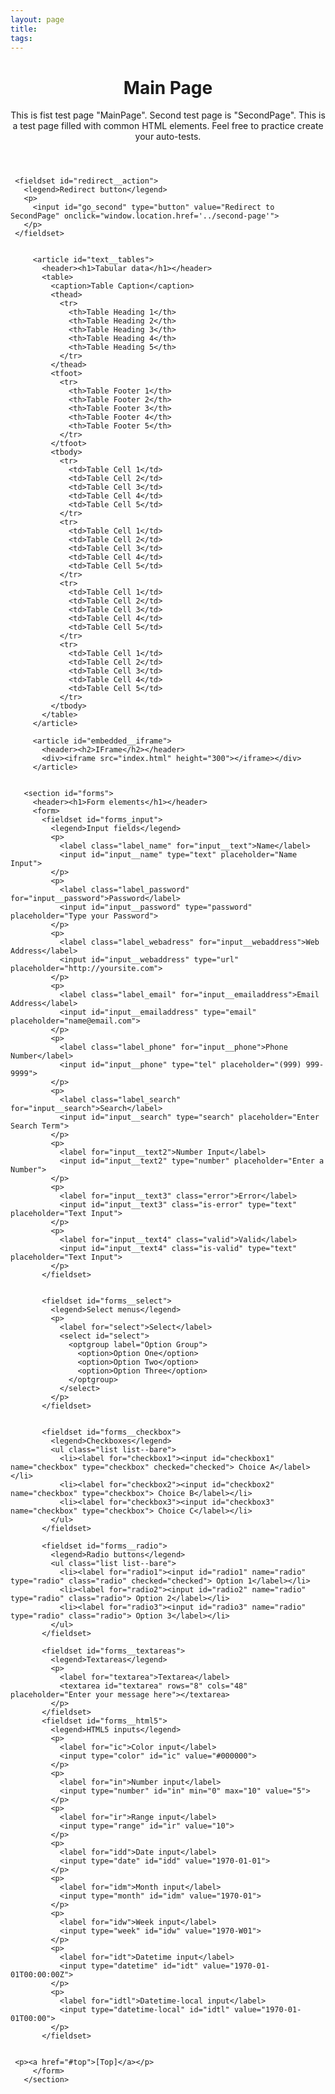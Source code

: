 ```yaml
---
layout: page
title:
tags:
---
```

<div id="top" class="page" role="document">
     <header role="banner">
       <h1>Main Page</h1>
       <p class="about-text" id="about">This is fist test page "MainPage". Second test page is "SecondPage". This is a test page filled with common HTML elements. Feel free to practice create your auto-tests.</p>
     </header>

     <fieldset id="redirect__action">
       <legend>Redirect button</legend>
       <p>
         <input id="go_second" type="button" value="Redirect to SecondPage" onclick="window.location.href='../second-page'">
       </p>
     </fieldset>


         <article id="text__tables">
           <header><h1>Tabular data</h1></header>
           <table>
             <caption>Table Caption</caption>
             <thead>
               <tr>
                 <th>Table Heading 1</th>
                 <th>Table Heading 2</th>
                 <th>Table Heading 3</th>
                 <th>Table Heading 4</th>
                 <th>Table Heading 5</th>
               </tr>
             </thead>
             <tfoot>
               <tr>
                 <th>Table Footer 1</th>
                 <th>Table Footer 2</th>
                 <th>Table Footer 3</th>
                 <th>Table Footer 4</th>
                 <th>Table Footer 5</th>
               </tr>
             </tfoot>
             <tbody>
               <tr>
                 <td>Table Cell 1</td>
                 <td>Table Cell 2</td>
                 <td>Table Cell 3</td>
                 <td>Table Cell 4</td>
                 <td>Table Cell 5</td>
               </tr>
               <tr>
                 <td>Table Cell 1</td>
                 <td>Table Cell 2</td>
                 <td>Table Cell 3</td>
                 <td>Table Cell 4</td>
                 <td>Table Cell 5</td>
               </tr>
               <tr>
                 <td>Table Cell 1</td>
                 <td>Table Cell 2</td>
                 <td>Table Cell 3</td>
                 <td>Table Cell 4</td>
                 <td>Table Cell 5</td>
               </tr>
               <tr>
                 <td>Table Cell 1</td>
                 <td>Table Cell 2</td>
                 <td>Table Cell 3</td>
                 <td>Table Cell 4</td>
                 <td>Table Cell 5</td>
               </tr>
             </tbody>
           </table>
         </article>

         <article id="embedded__iframe">
           <header><h2>IFrame</h2></header>
           <div><iframe src="index.html" height="300"></iframe></div>
         </article>


       <section id="forms">
         <header><h1>Form elements</h1></header>
         <form>
           <fieldset id="forms_input">
             <legend>Input fields</legend>
             <p>
               <label class="label_name" for="input__text">Name</label>
               <input id="input__name" type="text" placeholder="Name Input">
             </p>
             <p>
               <label class="label_password" for="input__password">Password</label>
               <input id="input__password" type="password" placeholder="Type your Password">
             </p>
             <p>
               <label class="label_webadress" for="input__webaddress">Web Address</label>
               <input id="input__webaddress" type="url" placeholder="http://yoursite.com">
             </p>
             <p>
               <label class="label_email" for="input__emailaddress">Email Address</label>
               <input id="input__emailaddress" type="email" placeholder="name@email.com">
             </p>
             <p>
               <label class="label_phone" for="input__phone">Phone Number</label>
               <input id="input__phone" type="tel" placeholder="(999) 999-9999">
             </p>
             <p>
               <label class="label_search" for="input__search">Search</label>
               <input id="input__search" type="search" placeholder="Enter Search Term">
             </p>
             <p>
               <label for="input__text2">Number Input</label>
               <input id="input__text2" type="number" placeholder="Enter a Number">
             </p>
             <p>
               <label for="input__text3" class="error">Error</label>
               <input id="input__text3" class="is-error" type="text" placeholder="Text Input">
             </p>
             <p>
               <label for="input__text4" class="valid">Valid</label>
               <input id="input__text4" class="is-valid" type="text" placeholder="Text Input">
             </p>
           </fieldset>


           <fieldset id="forms__select">
             <legend>Select menus</legend>
             <p>
               <label for="select">Select</label>
               <select id="select">
                 <optgroup label="Option Group">
                   <option>Option One</option>
                   <option>Option Two</option>
                   <option>Option Three</option>
                 </optgroup>
               </select>
             </p>
           </fieldset>


           <fieldset id="forms__checkbox">
             <legend>Checkboxes</legend>
             <ul class="list list--bare">
               <li><label for="checkbox1"><input id="checkbox1" name="checkbox" type="checkbox" checked="checked"> Choice A</label></li>
               <li><label for="checkbox2"><input id="checkbox2" name="checkbox" type="checkbox"> Choice B</label></li>
               <li><label for="checkbox3"><input id="checkbox3" name="checkbox" type="checkbox"> Choice C</label></li>
             </ul>
           </fieldset>

           <fieldset id="forms__radio">
             <legend>Radio buttons</legend>
             <ul class="list list--bare">
               <li><label for="radio1"><input id="radio1" name="radio" type="radio" class="radio" checked="checked"> Option 1</label></li>
               <li><label for="radio2"><input id="radio2" name="radio" type="radio" class="radio"> Option 2</label></li>
               <li><label for="radio3"><input id="radio3" name="radio" type="radio" class="radio"> Option 3</label></li>
             </ul>
           </fieldset>

           <fieldset id="forms__textareas">
             <legend>Textareas</legend>
             <p>
               <label for="textarea">Textarea</label>
               <textarea id="textarea" rows="8" cols="48" placeholder="Enter your message here"></textarea>
             </p>
           </fieldset>
           <fieldset id="forms__html5">
             <legend>HTML5 inputs</legend>
             <p>
               <label for="ic">Color input</label>
               <input type="color" id="ic" value="#000000">
             </p>
             <p>
               <label for="in">Number input</label>
               <input type="number" id="in" min="0" max="10" value="5">
             </p>
             <p>
               <label for="ir">Range input</label>
               <input type="range" id="ir" value="10">
             </p>
             <p>
               <label for="idd">Date input</label>
               <input type="date" id="idd" value="1970-01-01">
             </p>
             <p>
               <label for="idm">Month input</label>
               <input type="month" id="idm" value="1970-01">
             </p>
             <p>
               <label for="idw">Week input</label>
               <input type="week" id="idw" value="1970-W01">
             </p>
             <p>
               <label for="idt">Datetime input</label>
               <input type="datetime" id="idt" value="1970-01-01T00:00:00Z">
             </p>
             <p>
               <label for="idtl">Datetime-local input</label>
               <input type="datetime-local" id="idtl" value="1970-01-01T00:00">
             </p>
           </fieldset>


     <p><a href="#top">[Top]</a></p>
         </form>
       </section>
   </div>
